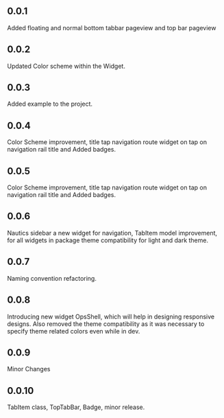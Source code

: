 ## 0.0.1

Added floating and normal bottom tabbar pageview and top bar pageview

## 0.0.2

Updated Color scheme within the Widget.

## 0.0.3

Added example to the project.

## 0.0.4

Color Scheme improvement, title tap navigation route widget on tap on navigation rail title and Added badges.

## 0.0.5

Color Scheme improvement, title tap navigation route widget on tap on navigation rail title and Added badges.

## 0.0.6

Nautics sidebar a new widget for navigation, TabItem model improvement, for all widgets in package theme compatibility for light and dark theme.

## 0.0.7

Naming convention refactoring.

## 0.0.8

Introducing new widget OpsShell, which will help in designing responsive designs.
Also removed the theme compatibility as it was necessary to specify theme related colors even while in dev.

## 0.0.9

Minor Changes

## 0.0.10

TabItem class, TopTabBar, Badge, minor release.
